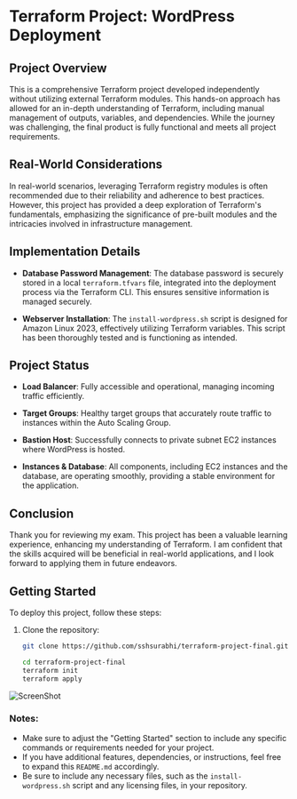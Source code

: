 # Terraform Project: WordPress Deployment

## Project Overview

This is a comprehensive Terraform project developed independently without utilizing external Terraform modules. This hands-on approach has allowed for an in-depth understanding of Terraform, including manual management of outputs, variables, and dependencies. While the journey was challenging, the final product is fully functional and meets all project requirements.

## Real-World Considerations

In real-world scenarios, leveraging Terraform registry modules is often recommended due to their reliability and adherence to best practices. However, this project has provided a deep exploration of Terraform's fundamentals, emphasizing the significance of pre-built modules and the intricacies involved in infrastructure management.

## Implementation Details

- **Database Password Management**: The database password is securely stored in a local `terraform.tfvars` file, integrated into the deployment process via the Terraform CLI. This ensures sensitive information is managed securely.

- **Webserver Installation**: The `install-wordpress.sh` script is designed for Amazon Linux 2023, effectively utilizing Terraform variables. This script has been thoroughly tested and is functioning as intended.

## Project Status

- **Load Balancer**: Fully accessible and operational, managing incoming traffic efficiently.

- **Target Groups**: Healthy target groups that accurately route traffic to instances within the Auto Scaling Group.

- **Bastion Host**: Successfully connects to private subnet EC2 instances where WordPress is hosted.

- **Instances & Database**: All components, including EC2 instances and the database, are operating smoothly, providing a stable environment for the application.

## Conclusion

Thank you for reviewing my exam. This project has been a valuable learning experience, enhancing my understanding of Terraform. I am confident that the skills acquired will be beneficial in real-world applications, and I look forward to applying them in future endeavors.

## Getting Started

To deploy this project, follow these steps:

1. Clone the repository:
   ```bash
   git clone https://github.com/sshsurabhi/terraform-project-final.git

   cd terraform-project-final
   terraform init
   terraform apply
   
![ScreenShot](C:\Users\surab\Downloads\Terraform-AWS-Project\Images-Implemented\terraform-1.png)
### Notes:
- Make sure to adjust the "Getting Started" section to include any specific commands or requirements needed for your project.
- If you have additional features, dependencies, or instructions, feel free to expand this `README.md` accordingly.
- Be sure to include any necessary files, such as the `install-wordpress.sh` script and any licensing files, in your repository.